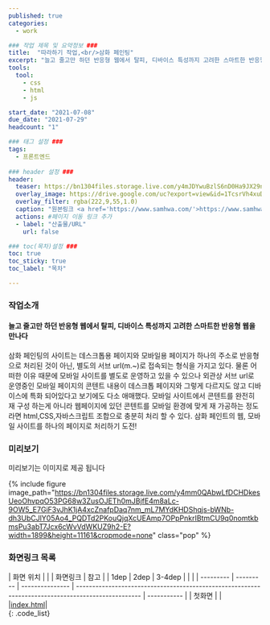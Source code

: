 ```yaml
---
published: true
categories:
  - work

### 작업 제목 및 요약정보 ###
title:  "따라하기 작업,<br/>삼화 페인팅"
excerpt: "늘고 줄고만 하던 반응형 웹에서 탈피, 디바이스 특성까지 고려한 스마트한 반응형 웹을 만나다"
tools:
  tool:
    - css
    - html
    - js

start_date: "2021-07-08"
due_date: "2021-07-29"
headcount: "1"

### 태그 설정 ###
tags:
  - 프론트엔드
  
### header 설정 ###
header:
  teaser: https://bn1304files.storage.live.com/y4mJDYwuBzlS6nD0Ha9JX29ny9jxze800mHvFQIbnJ8FCA23FGi_Thyi7iZCx99tKDssM_oam5YECHgjek7_8QWHUlRAjENCTa7vhrEm31QaIIpldmMV-jKTQ9o0SlGXYxYLBgpzkbuUPAh8bNhLnvHQCDhmRvNkp-p2MRMrqBJHyk_V_3jgbEqI5IE7N-D-VAb?width=600&height=300&cropmode=none
  overlay_image: https://drive.google.com/uc?export=view&id=1TcsrVh4xuDkwP5_f05ehptb6xvcsSMMc
  overlay_filter: rgba(222,9,55,1.0)
  caption: "원본링크 <a href='https://www.samhwa.com/'>https://www.samhwa.com/</a>"
  actions: #페이지 이동 링크 추가
  - label: "산출물/URL"
    url: false

### toc(목차)설정 ###
toc: true
toc_sticky: true
toc_label: "목차"

---
```


### 작업소개
<h4>늘고 줄고만 하던 반응형 웹에서 탈피, 디바이스 특성까지 고려한 스마트한 반응형 웹을 만나다</h4>
삼화 페인팅의 사이트는 데스크톱용 페이지와 모바일용 페이지가 하나의 주소로 반응형으로 처리된 것이 아닌, 별도의 서브 url(m.~)로 접속되는 형식을 가지고 있다. 물론 어떠한 이유 때문에 모바일 사이트를 별도로 운영하고 있을 수 있으나 외관상 서브 url로 운영중인 모바일 페이지의 콘텐트 내용이 데스크톱 페이지와 그렇게 다르지도 않고 디바이스에 특화 되어있다고 보기에도 다소 애매했다. 모바일 사이트에서 콘텐트를 완전히 재 구성 하는게 아니라 웹페이지에 있던 콘텐트를 모바일 환경에 맞게 재 가공하는 정도라면 html,CSS,자바스크립트 조합으로 충분히 처리 할 수 있다. 삼화 페인트의 웹, 모바일 사이트를 하나의 페이지로 처리하기 도전!


### 미리보기
미리보기는 이미지로 제공 됩니다

{% include figure image_path="https://bn1304files.storage.live.com/y4mm0QAbwLfDCHDkesUeoOhvpqO53PG68w3ZusOJETh0mJBjfE4m8aLc-9OW5_E7GiF3vJhK1jA4xcZnafpDaq7nm_mL7MYdKHDShqjs-bWNb-dh3UbCJlY05Ao4_PQDTd2PKouQjqXcUEAmp7OPpPnkrIBtmCU9q0nomtkbmsPu3abT7Jcx6cWvVdWKUZ9h2-E?width=1899&height=11161&cropmode=none" class="pop" %}

### 화면링크 목록

|  화면 위치 |           |                |                                             화면링크                                               |    참고     |
|   1dep    |   2dep    |     3-4dep      |                                                                                                    |             |
| --------- | --------- | --------------- | -------------------------------------------------------------------------------------------------- | ----------- |
|   첫화면  |           |                 |<a href="https://drv.tw/~hi.heera@hotmail.com/od/Web/samhwa/index.html">index.html</a>|  
{: .code_list}
